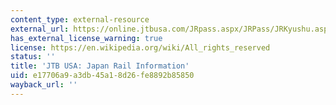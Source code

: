 ```yaml
---
content_type: external-resource
external_url: https://online.jtbusa.com/JRpass.aspx/JRPass/JRKyushu.aspx
has_external_license_warning: true
license: https://en.wikipedia.org/wiki/All_rights_reserved
status: ''
title: 'JTB USA: Japan Rail Information'
uid: e17706a9-a3db-45a1-8d26-fe8892b85850
wayback_url: ''
---
```

